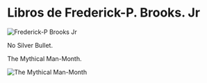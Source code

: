 # Libros de  Frederick-P. Brooks. Jr
![Frederick-P  Brooks  Jr](https://github.com/user-attachments/assets/da0a45e4-90bf-4520-8d3f-982c78722df9)

No Silver Bullet.

The Mythical Man-Month.

![The Mythical Man-Month](https://github.com/user-attachments/assets/df385ccb-132a-4d79-a83c-5362eb4c5c93)
